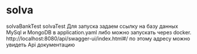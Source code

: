 # solva
solvaBankTest
solvaTest Для запуска задаем ссылку на базу данных МуSql и MongoDB в application.yaml либо можно запускать через docker. 
http://localhost:8080/api/swagger-ui/index.html#/ по этому адресу можно увидеть Api документацию
